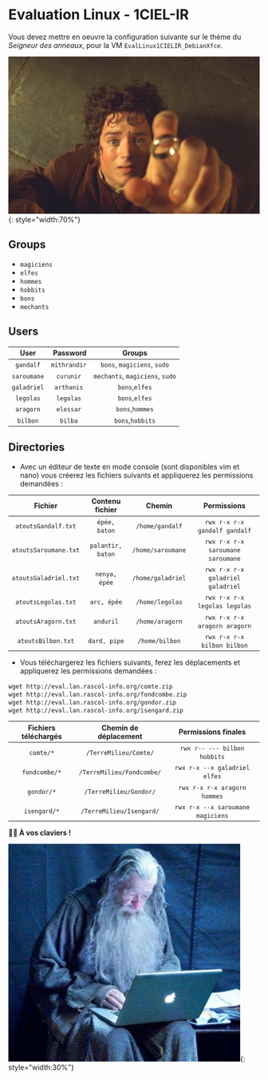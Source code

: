 # Evaluation Linux - 1CIEL-IR

Vous devez mettre en oeuvre la configuration suivante sur le thème du *Seigneur des anneaux*, pour la VM `EvalLinux1CIELIR_DebianXfce`.

![](figures/ringFrodon.jpg){: style="width:70%"}

## Groups

- `magiciens`
- `elfes`
- `hommes`
- `hobbits`
- `bons`
- `mechants`

## Users

| User | Password | Groups |
| :---: | :---: | :---: |
| `gandalf` | `mithrandir` | `bons`, `magiciens`, `sudo` |
| `saroumane` | `curunir` | `mechants`, `magiciens`, `sudo`|
| `galadriel` | `arthanis` | `bons`,`elfes` |
| `legolas` | `legolas` | `bons`,`elfes` |
| `aragorn` | `elessar` | `bons`,`hommes` |
| `bilbon` | `bilba` | `bons`,`hobbits` |


## Directories

- Avec un éditeur de texte en mode console (sont disponibles vim et nano) vous créerez les fichiers suivants et appliquerez les permissions demandées :

| Fichier | Contenu fichier | Chemin | Permissions |
| :---: | :---: | :---: | :---: |
| `atoutsGandalf.txt` | `épée, baton`| `/home/gandalf` | `rwx r-x r-x gandalf gandalf`|
| `atoutsSaroumane.txt` | `palantir, baton`| `/home/saroumane`| `rwx r-x r-x saroumane saroumane` |
| `atoutsGaladriel.txt` | `nenya, épée`| `/home/galadriel` | `rwx r-x r-x galadriel galadriel` |
| `atoutsLegolas.txt` | `arc, épée`| `/home/legolas` | `rwx r-x r-x legolas legolas` |
| `atoutsAragorn.txt` | `anduril`| `/home/aragorn` | `rwx r-x r-x aragorn aragorn` |
| `atoutsBilbon.txt` | `dard, pipe`| `/home/bilbon` | `rwx r-x r-x bilbon bilbon` |
 

- Vous téléchargerez les fichiers suivants, ferez les déplacements et appliquerez les permissions demandées :
```text
wget http://eval.lan.rascol-info.org/comte.zip
wget http://eval.lan.rascol-info.org/fondcombe.zip
wget http://eval.lan.rascol-info.org/gondor.zip
wget http://eval.lan.rascol-info.org/isengard.zip
```

| Fichiers téléchargés | Chemin de déplacement | Permissions finales |
| :---: | :---: | :---: |
| `comte/*` |  `/TerreMilieu/Comte/` | `rwx r-- --- bilbon hobbits` |
| `fondcombe/*` |  `/TerreMilieu/Fondcombe/` | `rwx r-x --x galadriel elfes` |
| `gondor/*` |  `/TerreMilieu/Gondor/` | `rwx r-x r-x aragorn hommes` |
| `isengard/*` |  `/TerreMilieu/Isengard/` | `rwx r-x --x saroumane magiciens` |


**👨‍💻 À vos claviers !**

![](figures/gandalfMac.png){: style="width:30%"}